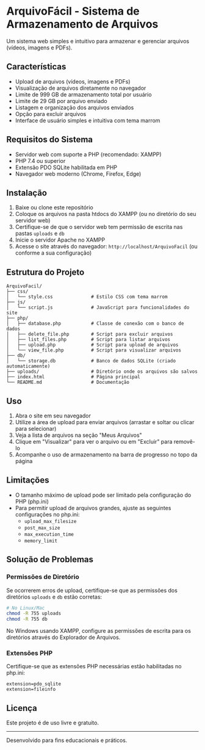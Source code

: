 # ArquivoFácil - Sistema de Armazenamento de Arquivos

Um sistema web simples e intuitivo para armazenar e gerenciar arquivos (vídeos, imagens e PDFs).

## Características

- Upload de arquivos (vídeos, imagens e PDFs)
- Visualização de arquivos diretamente no navegador
- Limite de 999 GB de armazenamento total por usuário
- Limite de 29 GB por arquivo enviado
- Listagem e organização dos arquivos enviados
- Opção para excluir arquivos
- Interface de usuário simples e intuitiva com tema marrom

## Requisitos do Sistema

- Servidor web com suporte a PHP (recomendado: XAMPP)
- PHP 7.4 ou superior
- Extensão PDO SQLite habilitada em PHP
- Navegador web moderno (Chrome, Firefox, Edge)

## Instalação

1. Baixe ou clone este repositório
2. Coloque os arquivos na pasta htdocs do XAMPP (ou no diretório do seu servidor web)
3. Certifique-se de que o servidor web tem permissão de escrita nas pastas `uploads` e `db`
4. Inicie o servidor Apache no XAMPP
5. Acesse o site através do navegador: `http://localhost/ArquivoFacil` (ou conforme a sua configuração)

## Estrutura do Projeto

```
ArquivoFacil/
├── css/
│   └── style.css              # Estilo CSS com tema marrom
├── js/
│   └── script.js              # JavaScript para funcionalidades do site
├── php/
│   ├── database.php           # Classe de conexão com o banco de dados
│   ├── delete_file.php        # Script para excluir arquivos
│   ├── list_files.php         # Script para listar arquivos
│   ├── upload.php             # Script para upload de arquivos
│   └── view_file.php          # Script para visualizar arquivos
├── db/
│   └── storage.db             # Banco de dados SQLite (criado automaticamente)
├── uploads/                   # Diretório onde os arquivos são salvos
├── index.html                 # Página principal
└── README.md                  # Documentação
```

## Uso

1. Abra o site em seu navegador
2. Utilize a área de upload para enviar arquivos (arrastar e soltar ou clicar para selecionar)
3. Veja a lista de arquivos na seção "Meus Arquivos"
4. Clique em "Visualizar" para ver o arquivo ou em "Excluir" para removê-lo
5. Acompanhe o uso de armazenamento na barra de progresso no topo da página

## Limitações

- O tamanho máximo de upload pode ser limitado pela configuração do PHP (php.ini)
- Para permitir upload de arquivos grandes, ajuste as seguintes configurações no php.ini:
  - `upload_max_filesize`
  - `post_max_size`
  - `max_execution_time`
  - `memory_limit`

## Solução de Problemas

### Permissões de Diretório
Se ocorrerem erros de upload, certifique-se que as permissões dos diretórios `uploads` e `db` estão corretas:

```bash
# No Linux/Mac
chmod -R 755 uploads
chmod -R 755 db
```

No Windows usando XAMPP, configure as permissões de escrita para os diretórios através do Explorador de Arquivos.

### Extensões PHP
Certifique-se que as extensões PHP necessárias estão habilitadas no php.ini:

```
extension=pdo_sqlite
extension=fileinfo
```

## Licença

Este projeto é de uso livre e gratuito.

---

Desenvolvido para fins educacionais e práticos. 